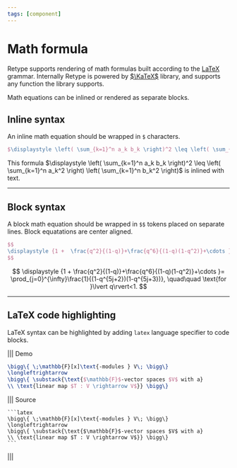 ```yaml
---
tags: [component]
---
```


# Math formula

Retype supports rendering of math formulas built according to the [LaTeX](https://en.wikipedia.org/wiki/LaTeX) grammar. Internally Retype is powered by [$\KaTeX$](https://katex.org/) library, and supports any function the library supports.

Math equations can be inlined or rendered as separate blocks.

## Inline syntax

An inline math equation should be wrapped in `$` characters.

```latex Inline formula
$\displaystyle \left( \sum_{k=1}^n a_k b_k \right)^2 \leq \left( \sum_{k=1}^n a_k^2 \right) \left( \sum_{k=1}^n b_k^2 \right)$
```

This formula $\displaystyle \left( \sum_{k=1}^n a_k b_k \right)^2 \leq \left( \sum_{k=1}^n a_k^2 \right) \left( \sum_{k=1}^n b_k^2 \right)$ is inlined with text.

---

## Block syntax

A block math equation should be wrapped in `$$` tokens placed on separate lines. Block equatations are center aligned.

```latex The $$ multiline formula block
$$
\displaystyle {1 +  \frac{q^2}{(1-q)}+\frac{q^6}{(1-q)(1-q^2)}+\cdots }= \prod_{j=0}^{\infty}\frac{1}{(1-q^{5j+2})(1-q^{5j+3})}, \quad\quad \text{for }\lvert q\rvert<1.
$$
```

$$
\displaystyle {1 +  \frac{q^2}{(1-q)}+\frac{q^6}{(1-q)(1-q^2)}+\cdots }= \prod_{j=0}^{\infty}\frac{1}{(1-q^{5j+2})(1-q^{5j+3})}, \quad\quad \text{for }\lvert q\rvert<1.
$$

---

## LaTeX code highlighting

LaTeX syntax can be highlighted by adding `latex` language specifier to code blocks.

||| Demo

```latex
\bigg\{ \;\mathbb{F}[x]\text{-modules } V\; \bigg\}
\longleftrightarrow
\bigg\{ \substack{\text{$\mathbb{F}$-vector spaces $V$ with a}
\\ \text{linear map $T : V \rightarrow V$}} \bigg\}
```

||| Source

````
```latex
\bigg\{ \;\mathbb{F}[x]\text{-modules } V\; \bigg\}
\longleftrightarrow
\bigg\{ \substack{\text{$\mathbb{F}$-vector spaces $V$ with a}
\\ \text{linear map $T : V \rightarrow V$}} \bigg\}
```
````

|||
